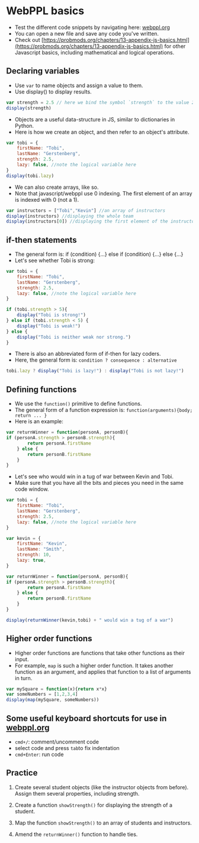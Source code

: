 # WebPPL basics

- Test the different code snippets by navigating here: [webppl.org](http://webppl.org)
- You can open a new file and save any code you've written.
- Check out [https://probmods.org/chapters/13-appendix-js-basics.html](https://probmods.org/chapters/13-appendix-js-basics.html) for other Javascript basics, including mathematical and logical operations.

## Declaring variables

- Use `var` to name objects and assign a value to them.
- Use display() to display results.

```javascript
var strength = 2.5 // here we bind the symbol `strength` to the value 2.5
display(strength)
```

- Objects are a useful data-structure in JS, similar to dictionaries in Python.
- Here is how we create an object, and then refer to an object's attribute.

```javascript
var tobi = {
	firstName: "Tobi",
	lastName: "Gerstenberg",
	strength: 2.5,
	lazy: false, //note the logical variable here
}
display(tobi.lazy)
```

- We can also create arrays, like so.
- Note that javascript/webppl use 0 indexing. The first element of an array is indexed with 0 (not a 1).

```javascript
var instructors = ["Tobi","Kevin"] //an array of instructors
display(instructors) //displaying the whole team
display(instructors[0]) //displaying the first element of the instructor team
```

## if-then statements

- The general form is: if (condition) {...} else if (condition) {...} else {...}
- Let's see whether Tobi is strong:

```javascript
var tobi = {
	firstName: "Tobi",
	lastName: "Gerstenberg",
	strength: 2.5,
	lazy: false, //note the logical variable here
}

if (tobi.strength > 5){
	display("Tobi is strong!")
} else if (tobi.strength < 5) {
	display("Tobi is weak!")
} else {
	display("Tobi is neither weak nor strong.")
}
```

- There is also an abbreviated form of if-then for lazy coders.
- Here, the general form is: `condition ? consequence : alternative`

```javascript
tobi.lazy ? display("Tobi is lazy!") : display("Tobi is not lazy!")
```

## Defining functions

- We use the `function()` primitive to define functions.
- The general form of a function expression is: `function(arguments){body; return ... }`
- Here is an example:

```javascript
var returnWinner = function(personA, personB){
if (personA.strength > personB.strength){
		return personA.firstName
	} else {
		return personB.firstName
	}  
}
```

- Let's see who would win in a tug of war between Kevin and Tobi.
- Make sure that you have all the bits and pieces you need in the same code window.

```javascript
var tobi = {
	firstName: "Tobi",
	lastName: "Gerstenberg",
	strength: 2.5,
	lazy: false, //note the logical variable here
}

var kevin = {
	firstName: "Kevin",
	lastName: "Smith",
	strength: 10,
	lazy: true,
}

var returnWinner = function(personA, personB){
if (personA.strength > personB.strength){
		return personA.firstName
	} else {
		return personB.firstName
	}  
}

display(returnWinner(kevin,tobi) + " would win a tug of a war")
```

## Higher order functions

- Higher order functions are functions that take other functions as their input.
- For example, `map` is such a higher order function. It takes another function as an argument, and applies that function to a list of arguments in turn.

```javascript
var mySquare = function(x){return x*x}
var someNumbers = [1,2,3,4]
display(map(mySquare, someNumbers))
```

## Some useful keyboard shortcuts for use in [webppl.org](http://webppl.org)

- `cmd+/`: comment/uncomment code 
- select code and press `tab`to fix indentation 
- `cmd+Enter`: run code 

## Practice

1. Create several student objects (like the instructor objects from before). Assign them several properties, including strength.

<!--
- SOLUTION:

```javascript
var kevin = {
	firstName: "Kevin", lastName: "Smith", strength: 4
}

var andrei = {
	firstName: "Andrei", lastName: "Barbu", strength: 12
}

var xavier = {
	firstName: "Xavier", lastName: "Boix", strength: 12
}
```-->

2. Create a function `showStrength()` for displaying the strength of a student.

<!--
- SOLUTION:

```javascript
var showStrength = function(person) {
	display(person.strength)
}
showStrength(tobi)
```-->

3. Map the function `showStrength()` to an array of students and instructors.

<!--
- SOLUTION:

```javascript
// Map the showStrength() function onto a group
var everyone = [tobi, tomer, kevin, andrei, xavier]
display("Everyone's strengths:")
map(showStrength, everyone)
```-->

4. Amend the `returnWinner()` function to handle ties.

<!--
-SOLUTION:

```javascript
var returnWinner = function(personA, personB){
	if (personA.strength > personB.strength){
		return [personA.lastName, personA.firstName]
	} else  if (personA.strength < personB.strength){
		return [personB.lastName, personB.firstName]
	} else {
		return ["tied","match"]
	}
}

display(returnWinner(tobi, tomer) + " won a tug of war")
display(returnWinner(andrei, xavier) + " won a tug of war")

```-->
